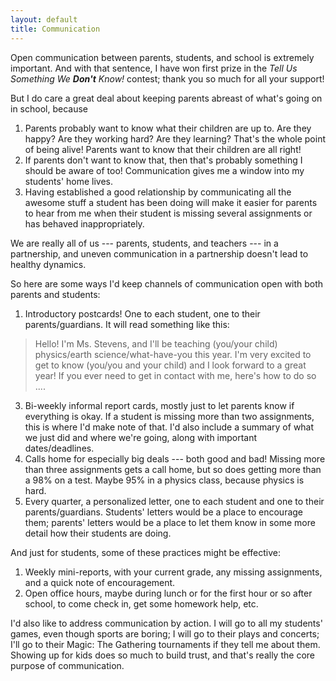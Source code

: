 ```yaml
---
layout: default
title: Communication
---
```

Open communication between parents, students, and school is extremely important. And with that sentence, I have won first prize in the _Tell Us Something We **Don't** Know!_ contest; thank you so much for all your support!

But I do care a great deal about keeping parents abreast of what's going on in school, because
1. Parents probably want to know what their children are up to. Are they happy? Are they working hard? Are they learning? That's the whole point of being alive! Parents want to know that their children are all right!
2. If parents don't want to know that, then that's probably something I should be aware of too! Communication gives me a window into my students' home lives.
3. Having established a good relationship by communicating all the awesome stuff a student has been doing will make it easier for parents to hear from me when their student is missing several assignments or has behaved inappropriately.

We are really all of us --- parents, students, and teachers --- in a partnership, and uneven communication in a partnership doesn't lead to healthy dynamics. 

So here are some ways I'd keep channels of communication open with both parents and students:
1. Introductory postcards! One to each student, one to their parents/guardians. It will read something like this:
> Hello! I'm Ms. Stevens, and I'll be teaching (you/your child) physics/earth science/what-have-you this year. I'm very excited to get to know (you/you and your child) and I look forward to a great year! If you ever need to get in contact with me, here's how to do so .... 
3. Bi-weekly informal report cards, mostly just to let parents know if everything is okay. If a student is missing more than two assignments, this is where I'd make note of that. I'd also include a summary of what we just did and where we're going, along with important dates/deadlines. 
4. Calls home for especially big deals --- both good and bad! Missing more than three assignments gets a call home, but so does getting more than a 98% on a test. Maybe 95% in a physics class, because physics is hard.
5. Every quarter, a personalized letter, one to each student and one to their parents/guardians. Students' letters would be a place to encourage them; parents' letters would be a place to let them know in some more detail how their students are doing. 

And just for students, some of these practices might be effective:
1. Weekly mini-reports, with your current grade, any missing assignments, and a quick note of encouragement. 
2. Open office hours, maybe during lunch or for the first hour or so after school, to come check in, get some homework help, etc. 

I'd also like to address communication by action. I will go to all my students' games, even though sports are boring; I will go to their plays and concerts; I'll go to their Magic: The Gathering tournaments if they tell me about them. Showing up for kids does so much to build trust, and that's really the core purpose of communication. 
